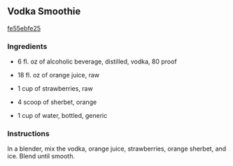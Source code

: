 ## Vodka Smoothie

[fe55ebfe25](http://allrecipes.com/recipe/vodka-smoothie/)

### Ingredients

 - 6 fl. oz of alcoholic beverage, distilled, vodka, 80 proof

 - 18 fl. oz of orange juice, raw

 - 1 cup of strawberries, raw

 - 4 scoop of sherbet, orange

 - 1 cup of water, bottled, generic

### Instructions

In a blender, mix the vodka, orange juice, strawberries, orange sherbet, and ice. Blend until smooth.